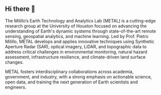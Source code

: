 ## Hi there 👋
The Milillo’s Earth Technology and Analytics Lab (METAL) is a cutting-edge research group at the University of Houston focused on advancing the understanding of Earth's dynamic systems through state-of-the-art remote sensing, geospatial analytics, and machine learning. Led by Prof. Pietro Milillo, METAL develops and applies innovative techniques using Synthetic Aperture Radar (SAR), optical imagery, LiDAR, and topographic data to address critical challenges in environmental monitoring, natural hazard assessment, infrastructure resilience, and climate-driven land surface changes.

METAL fosters interdisciplinary collaborations across academia, government, and industry, with a strong emphasis on actionable science, open data, and training the next generation of Earth scientists and engineers.
<!--

**Here are some ideas to get you started:**

🙋‍♀️ A short introduction - what is your organization all about?
🌈 Contribution guidelines - how can the community get involved?
👩‍💻 Useful resources - where can the community find your docs? Is there anything else the community should know?
🍿 Fun facts - what does your team eat for breakfast?
🧙 Remember, you can do mighty things with the power of [Markdown](https://docs.github.com/github/writing-on-github/getting-started-with-writing-and-formatting-on-github/basic-writing-and-formatting-syntax)
-->
